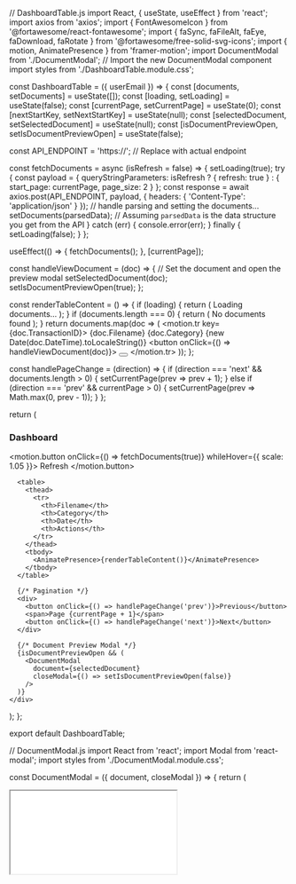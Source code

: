 // DashboardTable.js
import React, { useState, useEffect } from 'react';
import axios from 'axios';
import { FontAwesomeIcon } from '@fortawesome/react-fontawesome';
import {
  faSync, faFileAlt, faEye, faDownload, faRotate
} from '@fortawesome/free-solid-svg-icons';
import { motion, AnimatePresence } from 'framer-motion';
import DocumentModal from './DocumentModal'; // Import the new DocumentModal component
import styles from './DashboardTable.module.css';

const DashboardTable = ({ userEmail }) => {
  const [documents, setDocuments] = useState([]);
  const [loading, setLoading] = useState(false);
  const [currentPage, setCurrentPage] = useState(0);
  const [nextStartKey, setNextStartKey] = useState(null);
  const [selectedDocument, setSelectedDocument] = useState(null);
  const [isDocumentPreviewOpen, setIsDocumentPreviewOpen] = useState(false);

  const API_ENDPOINT = 'https://'; // Replace with actual endpoint

  const fetchDocuments = async (isRefresh = false) => {
    setLoading(true);
    try {
      const payload = {
        queryStringParameters: isRefresh ? { refresh: true } : { start_page: currentPage, page_size: 2 }
      };
      const response = await axios.post(API_ENDPOINT, payload, { headers: { 'Content-Type': 'application/json' } });
      // handle parsing and setting the documents...
      setDocuments(parsedData); // Assuming `parsedData` is the data structure you get from the API
    } catch (err) {
      console.error(err);
    } finally {
      setLoading(false);
    }
  };

  useEffect(() => {
    fetchDocuments();
  }, [currentPage]);

  const handleViewDocument = (doc) => {
    // Set the document and open the preview modal
    setSelectedDocument(doc);
    setIsDocumentPreviewOpen(true);
  };

  const renderTableContent = () => {
    if (loading) {
      return (
        <tr>
          <td colSpan="5">Loading documents...</td>
        </tr>
      );
    }
    if (documents.length === 0) {
      return (
        <tr>
          <td colSpan="5">No documents found</td>
        </tr>
      );
    }
    return documents.map(doc => (
      <motion.tr key={doc.TransactionID}>
        <td>{doc.Filename}</td>
        <td>{doc.Category}</td>
        <td>{new Date(doc.DateTime).toLocaleString()}</td>
        <td>
          <button onClick={() => handleViewDocument(doc)}>
            <FontAwesomeIcon icon={faEye} />
          </button>
          <button>
            <FontAwesomeIcon icon={faDownload} />
          </button>
        </td>
      </motion.tr>
    ));
  };

  const handlePageChange = (direction) => {
    if (direction === 'next' && documents.length > 0) {
      setCurrentPage(prev => prev + 1);
    } else if (direction === 'prev' && currentPage > 0) {
      setCurrentPage(prev => Math.max(0, prev - 1));
    }
  };

  return (
    <div className={styles.documentTableContainer}>
      <div className={styles.tableHeader}>
        <h3>Dashboard</h3>
        <motion.button onClick={() => fetchDocuments(true)} whileHover={{ scale: 1.05 }}>
          <FontAwesomeIcon icon={faRotate} /> Refresh
        </motion.button>
      </div>

      <table>
        <thead>
          <tr>
            <th>Filename</th>
            <th>Category</th>
            <th>Date</th>
            <th>Actions</th>
          </tr>
        </thead>
        <tbody>
          <AnimatePresence>{renderTableContent()}</AnimatePresence>
        </tbody>
      </table>

      {/* Pagination */}
      <div>
        <button onClick={() => handlePageChange('prev')}>Previous</button>
        <span>Page {currentPage + 1}</span>
        <button onClick={() => handlePageChange('next')}>Next</button>
      </div>

      {/* Document Preview Modal */}
      {isDocumentPreviewOpen && (
        <DocumentModal
          document={selectedDocument}
          closeModal={() => setIsDocumentPreviewOpen(false)}
        />
      )}
    </div>
  );
};

export default DashboardTable;





// DocumentModal.js
import React from 'react';
import Modal from 'react-modal';
import styles from './DocumentModal.module.css';

const DocumentModal = ({ document, closeModal }) => {
  return (
    <Modal isOpen={true} onRequestClose={closeModal} className={styles.modalContent} overlayClassName={styles.overlay}>
      <div className={styles.previewSection}>
        <iframe src={document.url} title={document.filename} />
      </div>
      <div className={styles.metadataSection}>
        <h2>{document.filename}</h2>
        <h3>Document Metadata</h3>
        <pre>{JSON.stringify(document.metadata, null, 2)}</pre>
        <button onClick={closeModal}>Close</button>
      </div>
    </Modal>
  );
};

export default DocumentModal;

